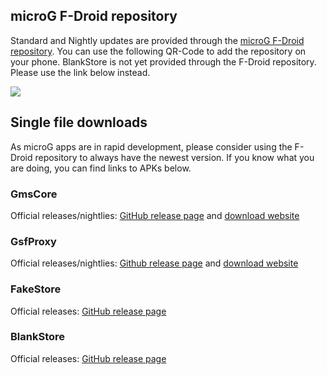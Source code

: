 ## microG F-Droid repository
Standard and Nightly updates are provided through the [microG F-Droid repository](https://microg.org/fdroid/). You can use the following QR-Code to add the repository on your phone. BlankStore is not yet provided through the F-Droid repository. Please use the link below instead.

[![](https://chart.googleapis.com/chart?cht=qr&chl=https%3A%2F%2Fmicrog.org%2Ffdroid%2Frepo%3Ffingerprint%3D9BD06727E62796C0130EB6DAB39B73157451582CBD138E86C468ACC395D14165&chs=256x256&choe=UTF-8&chld=L|0)](https://microg.org/fdroid/repo?fingerprint=9BD06727E62796C0130EB6DAB39B73157451582CBD138E86C468ACC395D14165)

## Single file downloads
As microG apps are in rapid development, please consider using the F-Droid repository to always have the newest version. If you know what you are doing, you can find links to APKs below.

### GmsCore
Official releases/nightlies: [GitHub release page](https://linkify.me/uCTjyZq) and [download website](https://microg.org/dl/)

### GsfProxy
Official releases/nightlies: [Github release page](https://linkify.me/xQE5SQg) and [download website](https://microg.org/dl/)

### FakeStore
Official releases: [GitHub release page](https://linkify.me/wVajsJ9)

### BlankStore
Official releases: [GitHub release page](https://linkify.me/CXrpZxl)